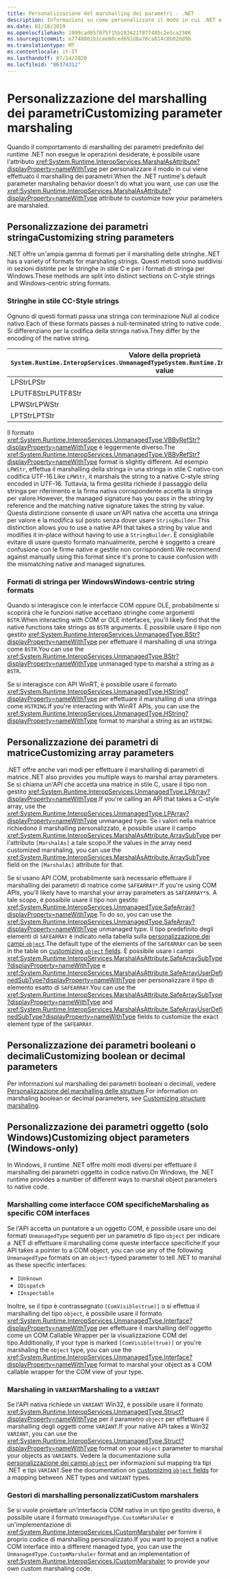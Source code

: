 ```yaml
---
title: Personalizzazione del marshalling dei parametri - .NET
description: Informazioni su come personalizzare il modo in cui .NET effettua il marshalling dei parametri in una rappresentazione nativa.
ms.date: 01/18/2019
ms.openlocfilehash: 1999cad057875f15b283421f87f485c2e5ca2306
ms.sourcegitcommit: e7748001b1cee80ced691d8a76ca814c0b02dd9b
ms.translationtype: MT
ms.contentlocale: it-IT
ms.lasthandoff: 07/14/2020
ms.locfileid: "86374312"
---
```

# <a name="customizing-parameter-marshaling"></a><span data-ttu-id="9414e-103">Personalizzazione del marshalling dei parametri</span><span class="sxs-lookup"><span data-stu-id="9414e-103">Customizing parameter marshaling</span></span>

<span data-ttu-id="9414e-104">Quando il comportamento di marshalling dei parametri predefinito del runtime .NET non esegue le operazioni desiderate, è possibile usare l'attributo <xref:System.Runtime.InteropServices.MarshalAsAttribute?displayProperty=nameWithType> per personalizzare il modo in cui viene effettuato il marshalling dei parametri.</span><span class="sxs-lookup"><span data-stu-id="9414e-104">When the .NET runtime's default parameter marshaling behavior doesn't do what you want, use can use the <xref:System.Runtime.InteropServices.MarshalAsAttribute?displayProperty=nameWithType> attribute to customize how your parameters are marshaled.</span></span>

## <a name="customizing-string-parameters"></a><span data-ttu-id="9414e-105">Personalizzazione dei parametri stringa</span><span class="sxs-lookup"><span data-stu-id="9414e-105">Customizing string parameters</span></span>

<span data-ttu-id="9414e-106">.NET offre un'ampia gamma di formati per il marshalling delle stringhe.</span><span class="sxs-lookup"><span data-stu-id="9414e-106">.NET has a variety of formats for marshaling strings.</span></span> <span data-ttu-id="9414e-107">Questi metodi sono suddivisi in sezioni distinte per le stringhe in stile C e per i formati di stringa per Windows.</span><span class="sxs-lookup"><span data-stu-id="9414e-107">These methods are split into distinct sections on C-style strings and Windows-centric string formats.</span></span>

### <a name="c-style-strings"></a><span data-ttu-id="9414e-108">Stringhe in stile C</span><span class="sxs-lookup"><span data-stu-id="9414e-108">C-Style strings</span></span>

<span data-ttu-id="9414e-109">Ognuno di questi formati passa una stringa con terminazione Null al codice nativo.</span><span class="sxs-lookup"><span data-stu-id="9414e-109">Each of these formats passes a null-terminated string to native code.</span></span> <span data-ttu-id="9414e-110">Si differenziano per la codifica della stringa nativa.</span><span class="sxs-lookup"><span data-stu-id="9414e-110">They differ by the encoding of the native string.</span></span>

| <span data-ttu-id="9414e-111">Valore della proprietà `System.Runtime.InteropServices.UnmanagedType`</span><span class="sxs-lookup"><span data-stu-id="9414e-111">`System.Runtime.InteropServices.UnmanagedType` value</span></span> | <span data-ttu-id="9414e-112">Codifica</span><span class="sxs-lookup"><span data-stu-id="9414e-112">Encoding</span></span> |
|------------------------------------------------------|----------|
| <span data-ttu-id="9414e-113">LPStr</span><span class="sxs-lookup"><span data-stu-id="9414e-113">LPStr</span></span> | <span data-ttu-id="9414e-114">ANSI</span><span class="sxs-lookup"><span data-stu-id="9414e-114">ANSI</span></span> |
| <span data-ttu-id="9414e-115">LPUTF8Str</span><span class="sxs-lookup"><span data-stu-id="9414e-115">LPUTF8Str</span></span> | <span data-ttu-id="9414e-116">UTF-8</span><span class="sxs-lookup"><span data-stu-id="9414e-116">UTF-8</span></span> |
| <span data-ttu-id="9414e-117">LPWStr</span><span class="sxs-lookup"><span data-stu-id="9414e-117">LPWStr</span></span> | <span data-ttu-id="9414e-118">UTF-16</span><span class="sxs-lookup"><span data-stu-id="9414e-118">UTF-16</span></span> |
| <span data-ttu-id="9414e-119">LPTStr</span><span class="sxs-lookup"><span data-stu-id="9414e-119">LPTStr</span></span> | <span data-ttu-id="9414e-120">UTF-16</span><span class="sxs-lookup"><span data-stu-id="9414e-120">UTF-16</span></span> |

<span data-ttu-id="9414e-121">Il formato <xref:System.Runtime.InteropServices.UnmanagedType.VBByRefStr?displayProperty=nameWithType> è leggermente diverso.</span><span class="sxs-lookup"><span data-stu-id="9414e-121">The <xref:System.Runtime.InteropServices.UnmanagedType.VBByRefStr?displayProperty=nameWithType> format is slightly different.</span></span> <span data-ttu-id="9414e-122">Ad esempio `LPWStr`, effettua il marshalling della stringa in una stringa in stile C nativo con codifica UTF-16.</span><span class="sxs-lookup"><span data-stu-id="9414e-122">Like `LPWStr`, it marshals the string to a native C-style string encoded in UTF-16.</span></span> <span data-ttu-id="9414e-123">Tuttavia, la firma gestita richiede il passaggio della stringa per riferimento e la firma nativa corrispondente accetta la stringa per valore.</span><span class="sxs-lookup"><span data-stu-id="9414e-123">However, the managed signature has you pass in the string by reference and the matching native signature takes the string by value.</span></span> <span data-ttu-id="9414e-124">Questa distinzione consente di usare un'API nativa che accetta una stringa per valore e la modifica sul posto senza dover usare `StringBuilder`.</span><span class="sxs-lookup"><span data-stu-id="9414e-124">This distinction allows you to use a native API that takes a string by value and modifies it in-place without having to use a `StringBuilder`.</span></span> <span data-ttu-id="9414e-125">È consigliabile evitare di usare questo formato manualmente, perché è soggetto a creare confusione con le firme native e gestite non corrispondenti.</span><span class="sxs-lookup"><span data-stu-id="9414e-125">We recommend against manually using this format since it's prone to cause confusion with the mismatching native and managed signatures.</span></span>

### <a name="windows-centric-string-formats"></a><span data-ttu-id="9414e-126">Formati di stringa per Windows</span><span class="sxs-lookup"><span data-stu-id="9414e-126">Windows-centric string formats</span></span>

<span data-ttu-id="9414e-127">Quando si interagisce con le interfacce COM oppure OLE, probabilmente si scoprirà che le funzioni native accettano stringhe come argomenti `BSTR`.</span><span class="sxs-lookup"><span data-stu-id="9414e-127">When interacting with COM or OLE interfaces, you'll likely find that the native functions take strings as `BSTR` arguments.</span></span> <span data-ttu-id="9414e-128">È possibile usare il tipo non gestito <xref:System.Runtime.InteropServices.UnmanagedType.BStr?displayProperty=nameWithType> per effettuare il marshalling di una stringa come `BSTR`.</span><span class="sxs-lookup"><span data-stu-id="9414e-128">You can use the <xref:System.Runtime.InteropServices.UnmanagedType.BStr?displayProperty=nameWithType> unmanaged type to marshal a string as a `BSTR`.</span></span>

<span data-ttu-id="9414e-129">Se si interagisce con API WinRT, è possibile usare il formato <xref:System.Runtime.InteropServices.UnmanagedType.HString?displayProperty=nameWithType> per effettuare il marshalling di una stringa come `HSTRING`.</span><span class="sxs-lookup"><span data-stu-id="9414e-129">If you're interacting with WinRT APIs, you can use the <xref:System.Runtime.InteropServices.UnmanagedType.HString?displayProperty=nameWithType> format to marshal a string as an `HSTRING`.</span></span>

## <a name="customizing-array-parameters"></a><span data-ttu-id="9414e-130">Personalizzazione dei parametri di matrice</span><span class="sxs-lookup"><span data-stu-id="9414e-130">Customizing array parameters</span></span>

<span data-ttu-id="9414e-131">.NET offre anche vari modi per effettuare il marshalling di parametri di matrice.</span><span class="sxs-lookup"><span data-stu-id="9414e-131">.NET also provides you multiple ways to marshal array parameters.</span></span> <span data-ttu-id="9414e-132">Se si chiama un'API che accetta una matrice in stile C, usare il tipo non gestito <xref:System.Runtime.InteropServices.UnmanagedType.LPArray?displayProperty=nameWithType>.</span><span class="sxs-lookup"><span data-stu-id="9414e-132">If you're calling an API that takes a C-style array, use the <xref:System.Runtime.InteropServices.UnmanagedType.LPArray?displayProperty=nameWithType> unmanaged type.</span></span> <span data-ttu-id="9414e-133">Se i valori nella matrice richiedono il marshalling personalizzato, è possibile usare il campo <xref:System.Runtime.InteropServices.MarshalAsAttribute.ArraySubType> per l'attributo `[MarshalAs]` a tale scopo.</span><span class="sxs-lookup"><span data-stu-id="9414e-133">If the values in the array need customized marshaling, you can use the <xref:System.Runtime.InteropServices.MarshalAsAttribute.ArraySubType> field on the `[MarshalAs]` attribute for that.</span></span>

<span data-ttu-id="9414e-134">Se si usano API COM, probabilmente sarà necessario effettuare il marshalling dei parametri di matrice come `SAFEARRAY*`.</span><span class="sxs-lookup"><span data-stu-id="9414e-134">If you're using COM APIs, you'll likely have to marshal your array parameters as `SAFEARRAY*`s.</span></span> <span data-ttu-id="9414e-135">A tale scopo, è possibile usare il tipo non gestito <xref:System.Runtime.InteropServices.UnmanagedType.SafeArray?displayProperty=nameWithType>.</span><span class="sxs-lookup"><span data-stu-id="9414e-135">To do so, you can use the <xref:System.Runtime.InteropServices.UnmanagedType.SafeArray?displayProperty=nameWithType> unmanaged type.</span></span> <span data-ttu-id="9414e-136">Il tipo predefinito degli elementi di `SAFEARRAY` è indicato nella tabella sulla [personalizzazione dei campi `object`](./customize-struct-marshaling.md#marshal-systemobject).</span><span class="sxs-lookup"><span data-stu-id="9414e-136">The default type of the elements of the `SAFEARRAY` can be seen in the table on [customizing `object` fields](./customize-struct-marshaling.md#marshal-systemobject).</span></span> <span data-ttu-id="9414e-137">È possibile usare i campi <xref:System.Runtime.InteropServices.MarshalAsAttribute.SafeArraySubType?displayProperty=nameWithType> e <xref:System.Runtime.InteropServices.MarshalAsAttribute.SafeArrayUserDefinedSubType?displayProperty=nameWithType> per personalizzare il tipo di elemento esatto di `SAFEARRAY`.</span><span class="sxs-lookup"><span data-stu-id="9414e-137">You can use the <xref:System.Runtime.InteropServices.MarshalAsAttribute.SafeArraySubType?displayProperty=nameWithType> and <xref:System.Runtime.InteropServices.MarshalAsAttribute.SafeArrayUserDefinedSubType?displayProperty=nameWithType> fields to customize the exact element type of the `SAFEARRAY`.</span></span>

## <a name="customizing-boolean-or-decimal-parameters"></a><span data-ttu-id="9414e-138">Personalizzazione dei parametri booleani o decimali</span><span class="sxs-lookup"><span data-stu-id="9414e-138">Customizing boolean or decimal parameters</span></span>

<span data-ttu-id="9414e-139">Per informazioni sul marshalling dei parametri booleani o decimali, vedere [Personalizzazione del marshalling delle strutture](customize-struct-marshaling.md).</span><span class="sxs-lookup"><span data-stu-id="9414e-139">For information on marshaling boolean or decimal parameters, see [Customizing structure marshaling](customize-struct-marshaling.md).</span></span>

## <a name="customizing-object-parameters-windows-only"></a><span data-ttu-id="9414e-140">Personalizzazione dei parametri oggetto (solo Windows)</span><span class="sxs-lookup"><span data-stu-id="9414e-140">Customizing object parameters (Windows-only)</span></span>

<span data-ttu-id="9414e-141">In Windows, il runtime .NET offre molti modi diversi per effettuare il marshalling dei parametri oggetto in codice nativo.</span><span class="sxs-lookup"><span data-stu-id="9414e-141">On Windows, the .NET runtime provides a number of different ways to marshal object parameters to native code.</span></span>

### <a name="marshaling-as-specific-com-interfaces"></a><span data-ttu-id="9414e-142">Marshalling come interfacce COM specifiche</span><span class="sxs-lookup"><span data-stu-id="9414e-142">Marshaling as specific COM interfaces</span></span>

<span data-ttu-id="9414e-143">Se l'API accetta un puntatore a un oggetto COM, è possibile usare uno dei formati `UnmanagedType` seguenti per un parametro di tipo `object` per indicare a .NET di effettuare il marshalling come queste interfacce specifiche:</span><span class="sxs-lookup"><span data-stu-id="9414e-143">If your API takes a pointer to a COM object, you can use any of the following `UnmanagedType` formats on an `object`-typed parameter to tell .NET to marshal as these specific interfaces:</span></span>

- `IUnknown`
- `IDispatch`
- `IInspectable`

<span data-ttu-id="9414e-144">Inoltre, se il tipo è contrassegnato `[ComVisible(true)]` o si effettua il marshalling del tipo `object`, è possibile usare il formato <xref:System.Runtime.InteropServices.UnmanagedType.Interface?displayProperty=nameWithType> per effettuare il marshalling dell'oggetto come un COM Callable Wrapper per la visualizzazione COM del tipo.</span><span class="sxs-lookup"><span data-stu-id="9414e-144">Additionally, if your type is marked `[ComVisible(true)]` or you're marshaling the `object` type, you can use the <xref:System.Runtime.InteropServices.UnmanagedType.Interface?displayProperty=nameWithType> format to marshal your object as a COM callable wrapper for the COM view of your type.</span></span>

### <a name="marshaling-to-a-variant"></a><span data-ttu-id="9414e-145">Marshaling in `VARIANT`</span><span class="sxs-lookup"><span data-stu-id="9414e-145">Marshaling to a `VARIANT`</span></span>

<span data-ttu-id="9414e-146">Se l'API nativa richiede un `VARIANT` Win32, è possibile usare il formato <xref:System.Runtime.InteropServices.UnmanagedType.Struct?displayProperty=nameWithType> per il parametro `object` per effettuare il marshalling degli oggetti come `VARIANT`.</span><span class="sxs-lookup"><span data-stu-id="9414e-146">If your native API takes a Win32 `VARIANT`, you can use the <xref:System.Runtime.InteropServices.UnmanagedType.Struct?displayProperty=nameWithType> format on your `object` parameter to marshal your objects as `VARIANT`s.</span></span> <span data-ttu-id="9414e-147">Vedere la documentazione sulla [personalizzazione dei campi `object`](customize-struct-marshaling.md#marshal-systemobject) per informazioni sul mapping tra tipi .NET e tipi `VARIANT`.</span><span class="sxs-lookup"><span data-stu-id="9414e-147">See the documentation on [customizing `object` fields](customize-struct-marshaling.md#marshal-systemobject) for a mapping between .NET types and `VARIANT` types.</span></span>

### <a name="custom-marshalers"></a><span data-ttu-id="9414e-148">Gestori di marshalling personalizzati</span><span class="sxs-lookup"><span data-stu-id="9414e-148">Custom marshalers</span></span>

<span data-ttu-id="9414e-149">Se si vuole proiettare un'interfaccia COM nativa in un tipo gestito diverso, è possibile usare il formato `UnmanagedType.CustomMarshaler` e un'implementazione di <xref:System.Runtime.InteropServices.ICustomMarshaler> per fornire il proprio codice di marshalling personalizzato.</span><span class="sxs-lookup"><span data-stu-id="9414e-149">If you want to project a native COM interface into a different managed type, you can use the `UnmanagedType.CustomMarshaler` format and an implementation of <xref:System.Runtime.InteropServices.ICustomMarshaler> to provide your own custom marshaling code.</span></span>
